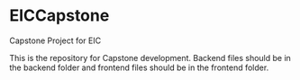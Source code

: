 # EICCapstone
Capstone Project for EIC

This is the repository for Capstone development. Backend files should be in the backend folder and frontend files should be in the frontend folder.